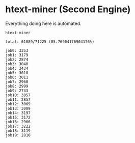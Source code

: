 # htext-miner (Second Engine)

Everything doing here is automated.

```
htext-miner

total: 61089/71225 (85.76904176904176%)

job0: 3353
job1: 3179
job2: 2874
job3: 3040
job4: 3434
job5: 3018
job6: 3011
job7: 2960
job8: 2999
job9: 2743
job10: 3057
job11: 2857
job12: 3069
job13: 3009
job14: 3197
job15: 3172
job16: 2966
job17: 3222
job18: 3119
job19: 2810
```